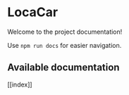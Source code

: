 # LocaCar

Welcome to the project documentation!

Use `npm run docs` for easier navigation.

## Available documentation

[[index]]
